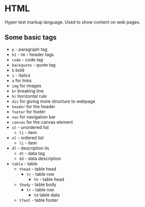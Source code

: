 # HTML

Hyper test markup language. Used to show content on web pages.

## Some basic tags

- `p` - paragraph tag
- `h1` - `h6` - header tags
- `code` - code tag
- `backquote` - quote tag
- `b` bold
- `i` - italics
- `a` for links
- `img` for images
- `br` breaking line
- `hr` horizontal rule
- `div` for giving more structure to webpage
- `header` for the header
- `footer` for footer
- `nav` for navigation bar
- `canvas` for the canvas element
- `ul` - unordered list
    - `li` - item
- `ol` - ordered list
    - `li` - item
- `dl` - description lis
    - `dt` - data tag
    - `dd` - data description
- `table` - table
    - `thead` - table head
        - `tr` - table row
            - `th` - table head
    - `tbody` - table body
        - `tr` - table row
            - `td` table data
    - `tfoot` - table footer
